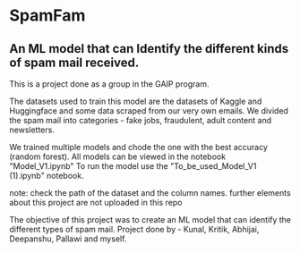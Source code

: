 # SpamFam
## An ML model that can Identify the different kinds of spam mail received.

This is a project done as a group in the GAIP program. 

The datasets used to train this model are the datasets of Kaggle and Huggingface and  some data scraped from our very own emails.
We  divided the spam mail into categories - fake jobs, fraudulent, adult content and newsletters.

We trained multiple models and chode the one with the best accuracy (random forest).
All models can be viewed in the notebook "Model_V1.ipynb"
To run the model use the "To_be_used_Model_V1 (1).ipynb" notebook.

note: check the path of the dataset and the column names.
further elements about this project are not uploaded in this repo

The objective of this project was to create an ML model that can identify the different types of spam mail.
Project done by - Kunal, Kritik,  Abhijai, Deepanshu, Pallawi and myself.
